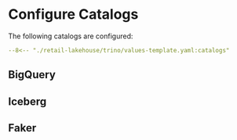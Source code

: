 # Configure Catalogs

The following catalogs are configured:

```yaml title="trino/values-template.yaml - Catalogs Configuration"
--8<-- "./retail-lakehouse/trino/values-template.yaml:catalogs"
```

## BigQuery



## Iceberg

## Faker